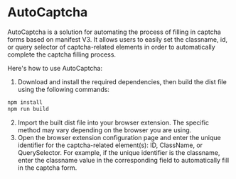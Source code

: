 # AutoCaptcha

AutoCaptcha is a solution for automating the process of filling in captcha forms based on manifest V3. It allows users to easily set the classname, id, or query selector of captcha-related elements in order to automatically complete the captcha filling process.

Here's how to use AutoCaptcha:

1. Download and install the required dependencies, then build the dist file using the following commands:


```bash
npm install
npm run build
```
2. Import the built dist file into your browser extension. The specific method may vary depending on the browser you are using.
3. Open the browser extension configuration page and enter the unique identifier for the captcha-related element(s): ID, ClassName, or QuerySelector. For example, if the unique identifier is the classname, enter the classname value in the corresponding field to automatically fill in the captcha form.

